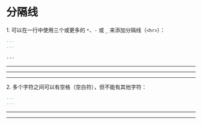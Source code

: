 # 分隔线

1\. 可以在一行中使用三个或更多的 `*`、`-` 或 `_` 来添加分隔线（`<hr>`）：

```markdown
---
---

---
```

---

---

---

2\. 多个字符之间可以有空格（空白符），但不能有其他字符：

```markdown
---
---
```

---

---
